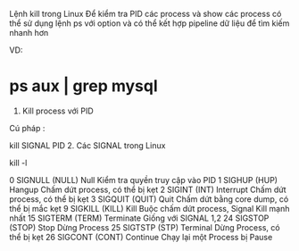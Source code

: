 Lệnh kill trong Linux Để kiểm tra PID các process và show các process có thể sử dụng lệnh ps với option và có thể kết hợp pipeline dữ liệu để tìm kiếm nhanh hơn

VD:

# ps aux | grep mysql
1. Kill process với PID

Cú pháp :

kill SIGNAL PID
2. Các SIGNAL trong Linux

kill -l

0	SIGNULL (NULL)	Null	Kiểm tra quyền truy cập vào PID
1	SIGHUP (HUP)	Hangup	Chấm dứt process, có thể bị kẹt
2	SIGINT (INT)	Interrupt	Chấm dứt process, có thể bị kẹt
3	SIGQUIT (QUIT)	Quit	Chấm dứt bằng core dump, có thể bị mắc kẹt
9	SIGKILL (KILL)	Kill	Buộc chấm dứt process, Signal Kill mạnh nhất
15	SIGTERM (TERM)	Terminate	Giống với SIGNAL 1,2
24	SIGSTOP (STOP)	Stop	Dừng Process
25	SIGTSTP (STP)	Terminal	Dừng Process, có thể bị kẹt
26	SIGCONT (CONT)	Continue	Chạy lại một Process bị Pause
